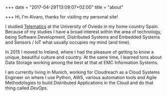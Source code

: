 +++
date = "2017-04-29T13:09:07+02:00"
title = "about"

+++
Hi, I'm Alvaro, thanks for visiting my personal site!

I studied [Telematics](https://en.wikipedia.org/wiki/Telematics) at the University of Oviedo in my home country Spain. Because of my studies I have a broad interest within the area of technology, being Software Development, Distributed Systems and Embedded Systems and Sensors / IoT what usually occupies my mind (and time).

In 2015 I moved to Ireland, where I had the pleasure of getting to know a unique, beautiful culture and country. At the same time, I learned tons about Data Storage working among the best at that at EMC Information Systems.

I am currently living in Munich, working for Cloudreach as a Cloud Systems Engineer on where I use Python, AWS, various automation tools and Agile Methodologies to build Distributed Applications in the Cloud and do that thing called *DevOps*.

